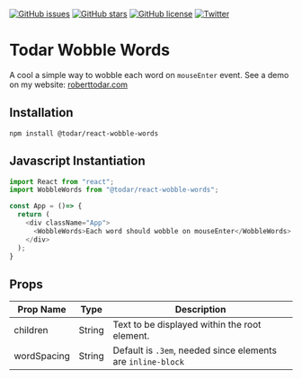 [![GitHub issues](https://img.shields.io/github/issues/todar/react-components)](https://github.com/todar/react-components/issues)
[![GitHub stars](https://img.shields.io/github/stars/todar/react-components)](https://github.com/todar/react-components/stargazers)
[![GitHub license](https://img.shields.io/github/license/todar/react-components)](https://github.com/todar/react-components/blob/master/LICENSE)
[![Twitter](https://img.shields.io/twitter/url/https/github.com/todar/react-components/tree/master/packages/wobble-words?style=social)](https://twitter.com/intent/tweet?text=Wow:&url=https%3A%2F%2Fgithub.com%2Ftodar%2Freact-components%2Ftree%2Fmaster%2Fpackages%2Fwobble-words)

# Todar Wobble Words

A cool a simple way to wobble each word on `mouseEnter` event. See a demo on my website: [roberttodar.com](https://roberttodar.com/)

## Installation

`npm install @todar/react-wobble-words`

## Javascript Instantiation

```js
import React from "react";
import WobbleWords from "@todar/react-wobble-words";

const App = ()=> {
  return (
    <div className="App">
      <WobbleWords>Each word should wobble on mouseEnter</WobbleWords>
    </div>
  );
}
```

## Props

| Prop Name | Type | Description |
| ----------| ---- | ----------- |
| children  | String | Text to be displayed within the root element. |
| wordSpacing | String | Default is `.3em`, needed since elements are `inline-block` |
